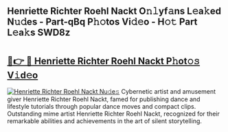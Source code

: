 ## Henriette Richter Roehl Nackt O𝚗𝚕yf𝚊ns L𝚎a𝚔ed N𝚞𝚍es - Part-qBq P𝚑𝚘tos Vi𝚍𝚎o - H𝚘𝚝 Part L𝚎a𝚔s SWD8z

# <h2><a href="http://kf1bctu.oniu.top/?m=Henriette+Richter+Roehl+Nackt">🔗👉 🔴 Henriette Richter Roehl Nackt P𝚑ot𝚘𝚜 V𝚒d𝚎o</a></h2>

[![Henriette Richter Roehl Nackt Nu𝚍e𝚜](https://i.imgur.com/0qMVB7G.gif)](http://kf1bctu.oniu.top/?m=Henriette+Richter+Roehl+Nackt)
Cybernetic artist and amusement giver Henriette Richter Roehl Nackt, famed for publishing dance and lifestyle tutorials through popular dance moves and compact clips. Outstanding mime artist Henriette Richter Roehl Nackt, recognized for their remarkable abilities and achievements in the art of silent storytelling.  
